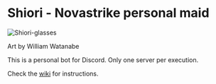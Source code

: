 # Shiori - Novastrike personal maid

![Shiori-glasses](https://github.com/williamd1k0/shiori/raw/master/icon/shiori_glasses.png)

Art by William Watanabe

This is a personal bot for Discord. Only one server per execution.

Check the [wiki](https://github.com/williamd1k0/shiori/wiki) for instructions.